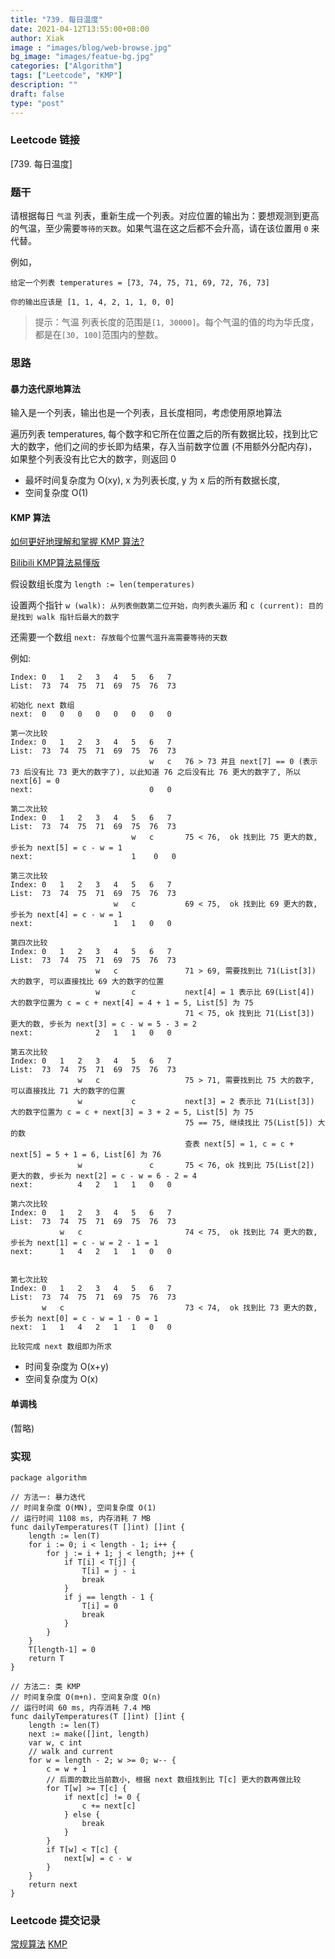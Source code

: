 ```yaml
---
title: "739. 每日温度"
date: 2021-04-12T13:55:00+08:00
author: Xiak
image : "images/blog/web-browse.jpg"
bg_image: "images/featue-bg.jpg"
categories: ["Algorithm"]
tags: ["Leetcode", "KMP"]
description: ""
draft: false
type: "post"
---
```


### Leetcode 链接

[739. 每日温度]

### 题干
请根据每日 `气温` 列表，重新生成一个列表。对应位置的输出为：要想观测到更高的气温，至少需要`等待的天数`。如果气温在这之后都不会升高，请在该位置用 `0` 来代替。

例如，
```
给定一个列表 temperatures = [73, 74, 75, 71, 69, 72, 76, 73]

你的输出应该是 [1, 1, 4, 2, 1, 1, 0, 0]
```


> 提示：气温 列表长度的范围是`[1, 30000]`。每个气温的值的均为华氏度，都是在`[30, 100]`范围内的整数。

### 思路

#### 暴力迭代原地算法
输入是一个列表，输出也是一个列表，且长度相同，考虑使用原地算法

遍历列表 temperatures, 每个数字和它所在位置之后的所有数据比较，找到比它大的数字，他们之间的步长即为结果，存入当前数字位置 (不用额外分配内存)，如果整个列表没有比它大的数字，则返回 0

- 最坏时间复杂度为 O(xy), x 为列表长度, y 为 x 后的所有数据长度, 
- 空间复杂度 O(1)

#### KMP 算法

[如何更好地理解和掌握 KMP 算法?](https://www.zhihu.com/question/21923021)

[Bilibili KMP算法易懂版](https://www.bilibili.com/video/BV1jb411V78H?from=search&seid=9213718721515748230)

假设数组长度为 `length := len(temperatures)`

设置两个指针 `w (walk): 从列表倒数第二位开始，向列表头遍历` 和 `c (current): 目的是找到 walk 指针后最大的数字`

还需要一个数组 `next: 存放每个位置气温升高需要等待的天数`

例如:
```
Index: 0   1   2   3   4   5   6   7
List:  73  74  75  71  69  75  76  73

初始化 next 数组
next:  0   0   0   0   0   0   0   0

第一次比较
Index: 0   1   2   3   4   5   6   7
List:  73  74  75  71  69  75  76  73
                               w   c   76 > 73 并且 next[7] == 0 (表示 73 后没有比 73 更大的数字了), 以此知道 76 之后没有比 76 更大的数字了, 所以 next[6] = 0
next:                          0   0
                               
第二次比较
Index: 0   1   2   3   4   5   6   7
List:  73  74  75  71  69  75  76  73
                           w   c       75 < 76,  ok 找到比 75 更大的数, 步长为 next[5] = c - w = 1
next:                      1    0   0 

第三次比较
Index: 0   1   2   3   4   5   6   7
List:  73  74  75  71  69  75  76  73
                       w   c           69 < 75,  ok 找到比 69 更大的数, 步长为 next[4] = c - w = 1
next:                  1   1   0   0     

第四次比较
Index: 0   1   2   3   4   5   6   7
List:  73  74  75  71  69  75  76  73
                   w   c               71 > 69, 需要找到比 71(List[3]) 大的数字, 可以直接找比 69 大的数字的位置
                   w       c           next[4] = 1 表示比 69(List[4]) 大的数字位置为 c = c + next[4] = 4 + 1 = 5, List[5] 为 75
                                       71 < 75, ok 找到比 71(List[3]) 更大的数, 步长为 next[3] = c - w = 5 - 3 = 2
next:              2   1   1   0   0     

第五次比较
Index: 0   1   2   3   4   5   6   7
List:  73  74  75  71  69  75  76  73
               w   c                   75 > 71, 需要找到比 75 大的数字, 可以直接找比 71 大的数字的位置
               w           c           next[3] = 2 表示比 71(List[3]) 大的数字位置为 c = c + next[3] = 3 + 2 = 5, List[5] 为 75
                                       75 == 75, 继续找比 75(List[5]) 大的数
                                       查表 next[5] = 1, c = c + next[5] = 5 + 1 = 6, List[6] 为 76
               w               c       75 < 76, ok 找到比 75(List[2]) 更大的数, 步长为 next[2] = c - w = 6 - 2 = 4
next:          4   2   1   1   0   0     
               
第六次比较
Index: 0   1   2   3   4   5   6   7
List:  73  74  75  71  69  75  76  73
           w   c                       74 < 75,  ok 找到比 74 更大的数, 步长为 next[1] = c - w = 2 - 1 = 1
next:      1   4   2   1   1   0   0


第七次比较
Index: 0   1   2   3   4   5   6   7
List:  73  74  75  71  69  75  76  73
       w   c                           73 < 74,  ok 找到比 73 更大的数, 步长为 next[0] = c - w = 1 - 0 = 1
next:  1   1   4   2   1   1   0   0  
   
比较完成 next 数组即为所求
```

- 时间复杂度为 O(x+y)
- 空间复杂度为 O(x)

#### 单调栈

(暂略)

### 实现

```golang
package algorithm

// 方法一: 暴力迭代
// 时间复杂度 O(MN), 空间复杂度 O(1)
// 运行时间 1108 ms, 内存消耗 7 MB
func dailyTemperatures(T []int) []int {
	length := len(T)
	for i := 0; i < length - 1; i++ {
		for j := i + 1; j < length; j++ {
			if T[i] < T[j] {
				T[i] = j - i
				break
			}
			if j == length - 1 {
				T[i] = 0
				break
			}
		}
	}
	T[length-1] = 0
	return T
}

// 方法二: 类 KMP
// 时间复杂度 O(m+n). 空间复杂度 O(n)
// 运行时间 60 ms, 内存消耗 7.4 MB
func dailyTemperatures(T []int) []int {
	length := len(T)
	next := make([]int, length)
	var w, c int
	// walk and current 
	for w = length - 2; w >= 0; w-- {
		c = w + 1
		// 后面的数比当前数小, 根据 next 数组找到比 T[c] 更大的数再做比较
		for T[w] >= T[c] {
			if next[c] != 0 {
				c += next[c]
            } else {
            	break
            }
        }
		if T[w] < T[c] {
			next[w] = c - w
        }
    }
    return next
}
```

### Leetcode 提交记录

[常规算法](https://leetcode-cn.com/submissions/detail/166887360/)
[KMP](https://leetcode-cn.com/submissions/detail/166893930/)


